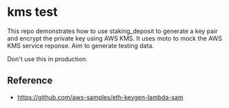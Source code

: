 # kms test

This repo demonstrates how to use staking_deposit to generate a key pair and encrypt the private key using AWS KMS. It uses moto to mock the AWS KMS service reponse. Aim to generate testing data.

Don't use this in production.

## Reference

 - https://github.com/aws-samples/eth-keygen-lambda-sam
